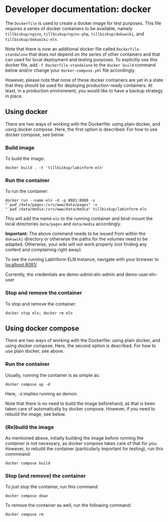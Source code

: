 # Developer documentation: docker

The `Dockerfile` is used to create a docker image for test purposes. This file requires a series of docker containers to be available, namely `tillbiskup/nginx`, `tillbiskup/nginx-php`, `tillbiskup/dokuwiki`, and `tillbiskup/dokuwiki-eln`.

Note that there is now an additional docker file called `Dockerfile-standalone` that does not depend on the series of other containers and that can used for local deployment and testing purposes. To explicitly use this docker file, add `-f Dockerfile-standalone` to the `docker build` command below and/or change your `docker-compose.yml` file accordingly.

However, please note that none of these docker containers are yet in a state that they should be used for deploying production-ready containers. At least, in a production environment, you would like to have a backup strategy in place.


## Using docker

There are two ways of working with the Dockerfile: using plain docker, and using docker compose. Here, the first option is described. For how to use docker compose, see below.

### Build image

To build the image:

    docker build . -t 'tillbiskup/labinform-eln'

### Run the container

To run the container:

    docker run --name eln -d -p 8081:8080 -v "`pwd`/data/pages:/srv/www/data/pages" -v "`pwd`/data/media:/srv/www/data/media" tillbiskup/labinform-eln

This will add the name `eln` to the running container and bind-mount the local directories `data/pages` and `data/media` accordingly.

**Important:** The above command needs to be issued from within the `dokuwiki` directory or otherwise the paths for the volumes need to be adapted. Otherwise, your wiki will not work properly (not finding any content and complaining right away).

To see the running LabInform ELN instance, navigate with your browser to [localhost:8081/](http://localhost:8081/)

Currently, the credentials are demo-admin:eln-admin and demo-user:eln-user

### Stop and remove the container

To stop and remove the container:

    docker stop eln; docker rm eln


## Using docker compose

There are two ways of working with the Dockerfile: using plain docker, and using docker compose. Here, the second option is described. For how to use plain docker, see above.

### Run the container

Usually, running the container is as simple as:

    docker compose up -d

Here, ``-d`` implies running as demon.

Note that there is no need to build the image beforehand, as that is been taken care of automatically by docker compose. However, if you need to rebuild the image, see below.

### (Re)build the image

As mentioned above, initially building the image before running the container is not necessary, as docker compose takes care of that for you. However, to rebuild the container (particularly important for testing), run this commmand:

    docker compose build

### Stop (and remove) the container

To just stop the container, run this command:

    docker compose down

To remove the container as well, run the following command:

    docker compose rm


